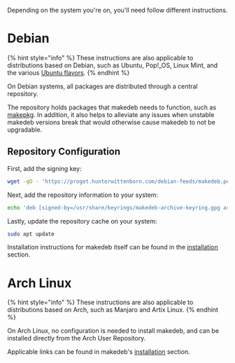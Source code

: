 Depending on the system you're on, you'll need follow different instructions.

# Debian
{% hint style="info" %}
These instructions are also applicable to distributions based on Debian, such as Ubuntu, Pop!_OS, Linux Mint, and the various [Ubuntu flavors](https://ubuntu.com/download/flavours).
{% endhint %}

On Debian systems, all packages are distributed through a central repository.

The repository holds packages that makedeb needs to function, such as [makepkg](https://wiki.archlinux.org/title/makepkg). In addition, it also helps to alleviate any issues when unstable makedeb versions break that would otherwise cause makedeb to not be upgradable.

## Repository Configuration
First, add the signing key:

```sh
wget -qO - 'https://proget.hunterwittenborn.com/debian-feeds/makedeb.pub' | gpg --dearmor | sudo tee /usr/share/keyrings/makedeb-archive-keyring.gpg &> /dev/null
```

Next, add the repository information to your system:

```sh
echo 'deb [signed-by=/usr/share/keyrings/makedeb-archive-keyring.gpg arch=all] https://proget.hunterwittenborn.com/ makedeb main' | sudo tee /etc/apt/sources.list.d/makedeb.list
```

Lastly, update the repository cache on your system:

```sh
sudo apt update
```

Installation instructions for makedeb itself can be found in the [installation](/makedeb/installation.md#debian) section.

# Arch Linux
{% hint style="info" %}
These instructions are also applicable to distributions based on Arch, such as Manjaro and Artix Linux.
{% endhint %}

On Arch Linux, no configuration is needed to install makedeb, and can be installed directly from the Arch User Repository.

Applicable links can be found in makedeb's [installation](/makedeb/installation.md#arch-linux) section.
